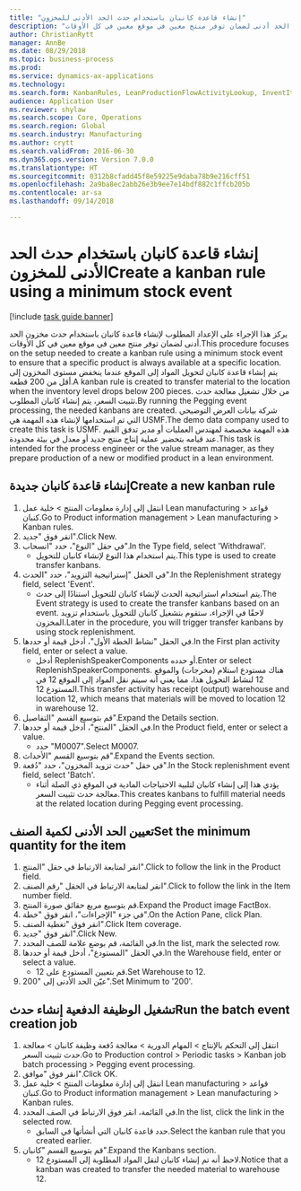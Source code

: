 ```yaml
--- 
title: "إنشاء قاعدة كانبان باستخدام حدث الحد الأدنى للمخزون"
description: "يركز هذا الإجراء على الإعداد المطلوب لإنشاء قاعدة كانبان باستخدام حدث مخزون الحد أدنى لضمان توفر منتج معين في موقع معين في كل الأوقات."
author: ChristianRytt
manager: AnnBe
ms.date: 08/29/2018
ms.topic: business-process
ms.prod: 
ms.service: dynamics-ax-applications
ms.technology: 
ms.search.form: KanbanRules, LeanProductionFlowActivityLookup, InventItemIdLookupSimple, EcoResProductInformationDialog, EcoResProductDetailsExtended, ReqItemTable, InventLocationIdLookup
audience: Application User
ms.reviewer: shylaw
ms.search.scope: Core, Operations
ms.search.region: Global
ms.search.industry: Manufacturing
ms.author: crytt
ms.search.validFrom: 2016-06-30
ms.dyn365.ops.version: Version 7.0.0
ms.translationtype: HT
ms.sourcegitcommit: 0312b8cfadd45f8e59225e9daba78b9e216cff51
ms.openlocfilehash: 2a9ba8ec2abb26e3b9ee7e14bdf882c1ffcb205b
ms.contentlocale: ar-sa
ms.lasthandoff: 09/14/2018

---
```

# <a name="create-a-kanban-rule-using-a-minimum-stock-event"></a><span data-ttu-id="ec095-103">إنشاء قاعدة كانبان باستخدام حدث الحد الأدنى للمخزون</span><span class="sxs-lookup"><span data-stu-id="ec095-103">Create a kanban rule using a minimum stock event</span></span>

[!include [task guide banner](../../includes/task-guide-banner.md)]

<span data-ttu-id="ec095-104">يركز هذا الإجراء على الإعداد المطلوب لإنشاء قاعدة كانبان باستخدام حدث مخزون الحد أدنى لضمان توفر منتج معين في موقع معين في كل الأوقات.</span><span class="sxs-lookup"><span data-stu-id="ec095-104">This procedure focuses on the setup needed to create a kanban rule using a minimum stock event to ensure that a specific product is always available at a specific location.</span></span> <span data-ttu-id="ec095-105">يتم إنشاء قاعدة كانبان لتحويل المواد إلى الموقع عندما ينخفض مستوى المخزون إلى أقل من 200 قطعة.</span><span class="sxs-lookup"><span data-stu-id="ec095-105">A kanban rule is created to transfer material to the location when the inventory level drops below 200 pieces.</span></span> <span data-ttu-id="ec095-106">من خلال تشغيل معالجة حدث تثبيت السعر، يتم إنشاء كانبان المطلوب.</span><span class="sxs-lookup"><span data-stu-id="ec095-106">By running the Pegging event processing, the needed kanbans are created.</span></span> <span data-ttu-id="ec095-107">شركة بيانات العرض التوضيحي التي تم استخدامها لإنشاء هذه المهمة هي USMF.‬</span><span class="sxs-lookup"><span data-stu-id="ec095-107">The demo data company used to create this task is USMF.</span></span> <span data-ttu-id="ec095-108">هذه المهمة مخصصة لمهندس العمليات أو مدير تدفق القيم عند قيامه بتحضير عملية إنتاج منتج جديد أو معدل في بيئة محدودة.</span><span class="sxs-lookup"><span data-stu-id="ec095-108">This task is intended for the process engineer or the value stream manager, as they prepare production of a new or modified product in a lean environment.</span></span>


## <a name="create-a-new-kanban-rule"></a><span data-ttu-id="ec095-109">إنشاء قاعدة كانبان جديدة</span><span class="sxs-lookup"><span data-stu-id="ec095-109">Create a new kanban rule</span></span>
1. <span data-ttu-id="ec095-110">انتقل إلى إدارة معلومات المنتج‬ > خلية عمل Lean manufacturing > قواعد كنبان.</span><span class="sxs-lookup"><span data-stu-id="ec095-110">Go to Product information management > Lean manufacturing > Kanban rules.</span></span>
2. <span data-ttu-id="ec095-111">انقر فوق "جديد".</span><span class="sxs-lookup"><span data-stu-id="ec095-111">Click New.</span></span>
3. <span data-ttu-id="ec095-112">في حقل "النوع"، حدد "انسحاب".</span><span class="sxs-lookup"><span data-stu-id="ec095-112">In the Type field, select 'Withdrawal'.</span></span>
    * <span data-ttu-id="ec095-113">يتم استخدام هذا النوع لإنشاء كانبان للتحويل.</span><span class="sxs-lookup"><span data-stu-id="ec095-113">This type is used to create transfer kanbans.</span></span>  
4. <span data-ttu-id="ec095-114">في الحقل "إستراتيجية التزويد"، حدد "الحدث".</span><span class="sxs-lookup"><span data-stu-id="ec095-114">In the Replenishment strategy field, select 'Event'.</span></span>
    * <span data-ttu-id="ec095-115">يتم استخدام استراتيجية الحدث لإنشاء كانبان للتحويل استنادًا إلى حدث.</span><span class="sxs-lookup"><span data-stu-id="ec095-115">The Event strategy is used to create the transfer kanbans based on an event.</span></span> <span data-ttu-id="ec095-116">لاحقًا في الإجراء، ستقوم بتشغيل كانبان للتحويل باستخدام تزويد المخزون‬.</span><span class="sxs-lookup"><span data-stu-id="ec095-116">Later in the procedure, you will trigger transfer kanbans by using stock replenishment.</span></span>  
5. <span data-ttu-id="ec095-117">في الحقل "نشاط الخطة الأول"، أدخل قيمة أو حددها.</span><span class="sxs-lookup"><span data-stu-id="ec095-117">In the First plan activity field, enter or select a value.</span></span>
    * <span data-ttu-id="ec095-118">أدخل ReplenishSpeakerComponents أو حدده.</span><span class="sxs-lookup"><span data-stu-id="ec095-118">Enter or select ReplenishSpeakerComponents.</span></span> <span data-ttu-id="ec095-119">هناك مستودع استلام (مخرجات) والموقع 12 لنشاط التحويل هذا، مما يعني أنه سيتم نقل المواد إلى الموقع 12 في المستودع 12.</span><span class="sxs-lookup"><span data-stu-id="ec095-119">This transfer activity has receipt (output) warehouse and location 12, which means that materials will be moved to location 12 in warehouse 12.</span></span>  
6. <span data-ttu-id="ec095-120">قم بتوسيع القسم "التفاصيل".</span><span class="sxs-lookup"><span data-stu-id="ec095-120">Expand the Details section.</span></span>
7. <span data-ttu-id="ec095-121">في الحقل "المنتج"، أدخل قيمة أو حددها.</span><span class="sxs-lookup"><span data-stu-id="ec095-121">In the Product field, enter or select a value.</span></span>
    * <span data-ttu-id="ec095-122">حدد "M0007".</span><span class="sxs-lookup"><span data-stu-id="ec095-122">Select M0007.</span></span>  
8. <span data-ttu-id="ec095-123">قم بتوسيع القسم "الأحداث".</span><span class="sxs-lookup"><span data-stu-id="ec095-123">Expand the Events section.</span></span>
9. <span data-ttu-id="ec095-124">في حقل "حدث تزويد المخزون"، حدد "دُفعة".</span><span class="sxs-lookup"><span data-stu-id="ec095-124">In the Stock replenishment event field, select 'Batch'.</span></span>
    * <span data-ttu-id="ec095-125">يؤدي هذا إلى إنشاء كانبان لتلبية الاحتياجات المادية في الموقع ذي الصلة أثناء معالجة حدث تثبيت السعر.</span><span class="sxs-lookup"><span data-stu-id="ec095-125">This creates kanbans to fulfill material needs at the related location during Pegging event processing.</span></span>  

## <a name="set-the-minimum-quantity-for-the-item"></a><span data-ttu-id="ec095-126">تعيين الحد الأدنى لكمية الصنف</span><span class="sxs-lookup"><span data-stu-id="ec095-126">Set the minimum quantity for the item</span></span>
1. <span data-ttu-id="ec095-127">انقر لمتابعة الارتباط في حقل "المنتج".</span><span class="sxs-lookup"><span data-stu-id="ec095-127">Click to follow the link in the Product field.</span></span>
2. <span data-ttu-id="ec095-128">انقر لمتابعة الارتباط في الحقل "رقم الصنف".</span><span class="sxs-lookup"><span data-stu-id="ec095-128">Click to follow the link in the Item number field.</span></span>
3. <span data-ttu-id="ec095-129">قم بتوسيع مربع حقائق صورة المنتج.</span><span class="sxs-lookup"><span data-stu-id="ec095-129">Expand the Product image FactBox.</span></span>
4. <span data-ttu-id="ec095-130">في جزء "الإجراءات"، انقر فوق "خطة".</span><span class="sxs-lookup"><span data-stu-id="ec095-130">On the Action Pane, click Plan.</span></span>
5. <span data-ttu-id="ec095-131">انقر فوق "تغطية الصنف‬".</span><span class="sxs-lookup"><span data-stu-id="ec095-131">Click Item coverage.</span></span>
6. <span data-ttu-id="ec095-132">انقر فوق "جديد".</span><span class="sxs-lookup"><span data-stu-id="ec095-132">Click New.</span></span>
7. <span data-ttu-id="ec095-133">في القائمة، قم بوضع علامة للصف المحدد.</span><span class="sxs-lookup"><span data-stu-id="ec095-133">In the list, mark the selected row.</span></span>
8. <span data-ttu-id="ec095-134">في الحقل "المستودع"، أدخل قيمة أو حددها.</span><span class="sxs-lookup"><span data-stu-id="ec095-134">In the Warehouse field, enter or select a value.</span></span>
    * <span data-ttu-id="ec095-135">قم بتعيين المستودع على 12.</span><span class="sxs-lookup"><span data-stu-id="ec095-135">Set Warehouse to 12.</span></span>  
9. <span data-ttu-id="ec095-136">عيّن الحد الأدنى إلى "200".</span><span class="sxs-lookup"><span data-stu-id="ec095-136">Set Minimum to '200'.</span></span>

## <a name="run-the-batch-event-creation-job"></a><span data-ttu-id="ec095-137">تشغيل الوظيفة الدفعية إنشاء حدث</span><span class="sxs-lookup"><span data-stu-id="ec095-137">Run the batch event creation job</span></span>
1. <span data-ttu-id="ec095-138">انتقل إلى التحكم بالإنتاج‬ > المهام الدورية > معالجة دُفعة وظيفة كانبان‬ > معالجة حدث تثبيت السعر.</span><span class="sxs-lookup"><span data-stu-id="ec095-138">Go to Production control > Periodic tasks > Kanban job batch processing > Pegging event processing.</span></span>
2. <span data-ttu-id="ec095-139">انقر فوق "موافق".</span><span class="sxs-lookup"><span data-stu-id="ec095-139">Click OK.</span></span>
3. <span data-ttu-id="ec095-140">انتقل إلى إدارة معلومات المنتج‬ > خلية عمل Lean manufacturing > قواعد كنبان.</span><span class="sxs-lookup"><span data-stu-id="ec095-140">Go to Product information management > Lean manufacturing > Kanban rules.</span></span>
4. <span data-ttu-id="ec095-141">في القائمة، انقر فوق الارتباط في الصف المحدد.</span><span class="sxs-lookup"><span data-stu-id="ec095-141">In the list, click the link in the selected row.</span></span>
    * <span data-ttu-id="ec095-142">حدد قاعدة كانبان التي أنشأتها في السابق.</span><span class="sxs-lookup"><span data-stu-id="ec095-142">Select the kanban rule that you created earlier.</span></span>  
5. <span data-ttu-id="ec095-143">قم بتوسيع القسم "كانبان".</span><span class="sxs-lookup"><span data-stu-id="ec095-143">Expand the Kanbans section.</span></span>
    * <span data-ttu-id="ec095-144">لاحظ أنه تم إنشاء كانبان لنقل المواد المطلوبة إلى المستودع 12.</span><span class="sxs-lookup"><span data-stu-id="ec095-144">Notice that a kanban was created to transfer the needed material to warehouse 12.</span></span>  


